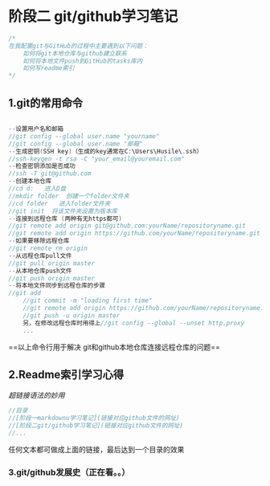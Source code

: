 # 阶段二 git/github学习笔记

``` c
/*
在我配置git与GitHub的过程中主要遇到以下问题：
    如何将git本地仓库与github建立联系
    如何将本地文件push到GitHub的tasks库内
    如何写readme索引
*/
```

## 1.git的常用命令

``` c

--设置用户名和邮箱
//git config --global user.name "yourname"
//git config --global user.name "邮箱"
--生成密钥(SSH key)（生成的key通常在C:\Users\Husile\.ssh）
//ssh-keygen -t rsa -C "your_email@youremail.com"
--检查密钥添加是否成功
//ssh -T git@github.com
--创建本地仓库 
//cd d:   进入D盘
//mkdir folder  创建一个folder文件夹
//cd folder   进入folder文件夹
//git init  将该文件夹设置为版本库
--连接到远程仓库 (两种有无https都可)
//git remote add origin git@github.com:yourName/repositoryname.git
//git remote add origin https://github.com/yourName/repositoryname.git
--如果要移除远程仓库
//git remote rm origin
--从远程仓库pull文件
//git pull origin master
--从本地仓库push文件
//git push origin master
--将本地文件同步到远程仓库的步骤
//git add
    //git commit -m "loading first time"
    //git remote add origin https://github.com/yourName/repositoryname.git
    //git push -u origin master
    另，在修改远程仓库时用得上//git config --global --unset http.proxy
    ...
```

==以上命令行用于解决    git和github本地仓库连接远程仓库的问题== 

## 2.Readme索引学习心得

*超链接语法的妙用*

``` c
//目录
//[阶段一markdownu学习笔记](链接对应github文件的网址)
//[阶段二git/github学习笔记](链接对应github文件的网址)
//...
```

任何文本都可做成上面的链接，最后达到一个目录的效果

### 3.git/github发展史（正在看。。）



